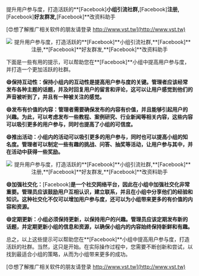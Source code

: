 提升用户参与度，打造活跃的**[Facebook]**小组引流社群,**[Facebook]**注册,**[Facebook]**好友群发,**[Facebook]**改资料助手

[😍想了解推广相关软件的朋友请登录 http://www.vst.tw](http://www.vst.tw)

 <center><img src="https://vst.tw/MP4/tuiguang/png/7.png" alt="提升用户参与度，打造活跃的**[Facebook]**小组引流社群,**[Facebook]**注册,**[Facebook]**好友群发,**[Facebook]**改资料助手"></center>

下面是一些有用的提示，可以帮助您在**[Facebook]**小组中提高用户参与度，并打造一个更加活跃的社群。

**😄保持互动性：保持小组内的互动性是提高用户参与度的关键。管理者应该经常发布各种主题的话题，并及时回复用户的留言和评论，这可以让用户感觉到他们的声音被听到了，并且有一种被关注的感觉。**

**😄发布有价值的内容：管理者需要确保发布的内容有价值，并且能够引起用户的兴趣。为此，可以考虑发布一些教程、案例研究、行业新闻等相关内容，这些内容可以吸引更多的用户参与，同时也提高了小组的可信度。**

**😄推出活动：小组内的活动可以吸引更多的用户参与，同时也可以提高小组的知名度。管理者可以制定一些有趣的挑战、问答、抽奖等活动，让用户参与其中，并在活动中获得一些奖励。**

 <center><img src="https://vst.tw/MP4/tuiguang/png/8.png" alt="提升用户参与度，打造活跃的**[Facebook]**小组引流社群,**[Facebook]**注册,**[Facebook]**好友群发,**[Facebook]**改资料助手"></center>

**😄加强社交化：**[Facebook]**是一个社交网络平台，因此在小组中加强社交化非常重要。管理员应该鼓励用户互相认识，建立联系，并且在小组中分享他们的经验和知识。这种社交化不仅可以增加用户参与度，还可以为小组带来更多的有价值的内容和资源。**

**😄定期更新：小组必须保持更新，以保持用户的兴趣。管理员应该定期发布新的话题，并定期更新小组的信息和资源，以确保小组内的内容始终保持新鲜和有趣。**

总之，以上这些提示可以帮助您在**[Facebook]**小组中提高用户参与度，打造活跃的社群。当然，这只是开始。在实际操作过程中，您需要不断创新和尝试，以找到最适合小组的策略，从而为小组带来更多的成功。

[😍想了解推广相关软件的朋友请登录 http://www.vst.tw](http://www.vst.tw)



